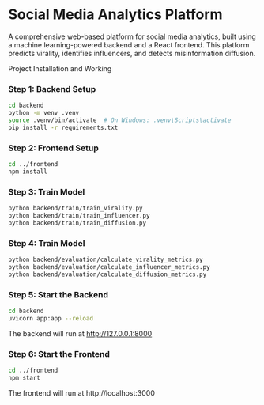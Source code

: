 # Social Media Analytics Platform

A comprehensive web-based platform for social media analytics, built using a machine learning-powered backend and a React frontend. This platform predicts virality, identifies influencers, and detects misinformation diffusion.

Project Installation and Working 

### Step 1: Backend Setup
```bash
cd backend
python -m venv .venv
source .venv/bin/activate  # On Windows: .venv\Scripts\activate
pip install -r requirements.txt 
```

### Step 2: Frontend Setup
```bash
cd ../frontend
npm install
```

### Step 3: Train Model
```bash
python backend/train/train_virality.py
python backend/train/train_influencer.py
python backend/train/train_diffusion.py
```
### Step 4: Train Model
```bash
python backend/evaluation/calculate_virality_metrics.py
python backend/evaluation/calculate_influencer_metrics.py
python backend/evaluation/calculate_diffusion_metrics.py
```

### Step 5: Start the Backend
```bash
cd backend
uvicorn app:app --reload
```

The backend will run at http://127.0.0.1:8000

### Step 6: Start the Frontend
```bash
cd ../frontend
npm start
```

The frontend will run at http://localhost:3000



